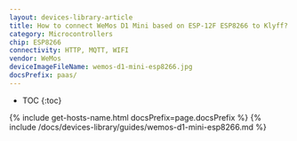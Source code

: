 ```yaml
---
layout: devices-library-article
title: How to connect WeMos D1 Mini based on ESP-12F ESP8266 to Klyff?
category: Microcontrollers
chip: ESP8266
connectivity: HTTP, MQTT, WIFI
vendor: WeMos
deviceImageFileName: wemos-d1-mini-esp8266.jpg
docsPrefix: paas/
---
```


* TOC
{:toc}

{% include get-hosts-name.html docsPrefix=page.docsPrefix %}
{% include /docs/devices-library/guides/wemos-d1-mini-esp8266.md %}

